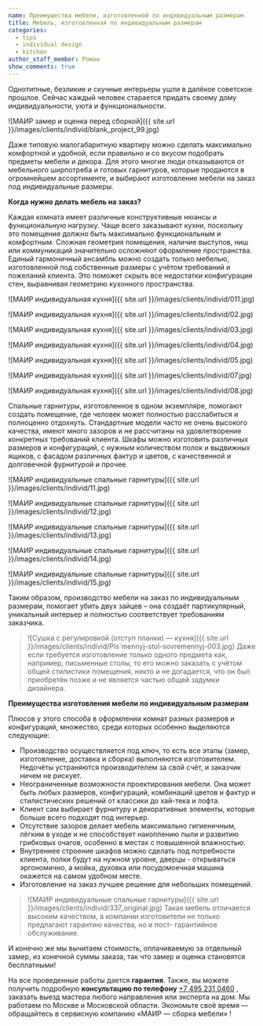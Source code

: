 ```yaml
---
name: Преимущества мебели, изготовленной по индивидуальным размерам
title: Мебель, изготовленная по индивидуальным размерам
categories:
  - tips
  - individual design
  - kitchen
author_staff_member: Роман
show_comments: true
---
```


Однотипные, безликие и скучные интерьеры ушли в далёкое советское прошлое. Сейчас каждый человек старается придать своему дому индивидуальности, уюта и функциональности.

 ![МАИР замер и оценка перед сборкой]({{ site.url }}/images/clients/individ/blank_project_99.jpg)

 Даже типовую малогабаритную квартиру можно сделать максимально комфортной и удобной, если правильно и со вкусом подобрать предметы мебели и декора. Для этого многие люди отказываются от мебельного ширпотреба и готовых гарнитуров, которые продаются в огромнейшем ассортименте, и выбирают изготовление мебели на заказ под индивидуальные размеры.

__Когда нужно делать мебель на заказ?__

Каждая комната имеет различные конструктивные нюансы и функциональную нагрузку. Чаще всего заказывают кухни, поскольку это помещение должно быть максимально функциональным и комфортным. Сложная геометрия помещения, наличие выступов, ниш или коммуникаций значительно осложняют оформление пространства. Единый гармоничный ансамбль можно создать только мебелью, изготовленной под собственные размеры с учётом требований и пожеланий клиента. Это поможет скрыть все недостатки конфигурации стен, выравнивая геометрию кухонного пространства.


 ![МАИР индивидуальная кухня]({{ site.url }}/images/clients/individ/011.jpg)
 
 ![МАИР индивидуальная кухня]({{ site.url }}/images/clients/individ/02.jpg)
 
 ![МАИР индивидуальная кухня]({{ site.url }}/images/clients/individ/03.jpg)
 
 ![МАИР индивидуальная кухня]({{ site.url }}/images/clients/individ/04.jpg)
 
 ![МАИР индивидуальная кухня]({{ site.url }}/images/clients/individ/05.jpg)
 
 ![МАИР индивидуальная кухня]({{ site.url }}/images/clients/individ/07.jpg)
 
 ![МАИР индивидуальная кухня]({{ site.url }}/images/clients/individ/08.jpg)

Спальные гарнитуры, изготовленное в одном экземпляре, помогают создать помещение, где человек может полностью расслабиться и полноценно отдохнуть. Стандартные модели часто не очень высокого качества, имеют много зазоров и не рассчитаны на удовлетворение конкретных требований клиента.
Шкафы можно изготовить различных размеров и конфигураций, с нужным количеством полок и выдвижных ящиков, с фасадом различных фактур и цветов, с качественной и долговечной фурнитурой и прочее.

 ![МАИР индивидуальные спальные гарнитуры]({{ site.url }}/images/clients/individ/11.jpg)

 ![МАИР индивидуальные спальные гарнитуры]({{ site.url }}/images/clients/individ/12.jpg)

 ![МАИР индивидуальные спальные гарнитуры]({{ site.url }}/images/clients/individ/13.jpg)

 ![МАИР индивидуальные спальные гарнитуры]({{ site.url }}/images/clients/individ/14.jpg)

 ![МАИР индивидуальные спальные гарнитуры]({{ site.url }}/images/clients/individ/15.jpg)

Таким образом, производство мебели на заказ по индивидуальным размерам, помогает убить двух зайцев – она создаёт партикулярный, уникальный интерьер и полностью соответствует требованиям заказчика.

>![Сушка с регулировкой (отступ планки) — кухня]({{ site.url }}/images/clients/individ/Pis`mennyj-stol-sovremennyj-003.jpg)
>Даже если требуется изготовление только одного предмета как, например, письменные столы, то его можно заказать с учётом общей стилистики помещения, никто и не догадается, что он был приобретён позже и не является частью общей задумки дизайнера.

__Преимущества изготовления мебели по индивидуальным размерам__

Плюсов у этого способа в оформлении комнат разных размеров и конфигураций, множество, среди которых особенно выделяются следующие:

- Производство осуществляется под ключ, то есть все этапы (замер, изготовление, доставка и сборка) выполняются изготовителем. Недочёты устраняются производителем за свой счёт, и заказчик ничем не рискует.
- Неограниченные возможности проектирования мебели. Она может быть любых размеров, конфигураций, комбинаций цветов и фактур и стилистических решений от классики до хай-тека и лофта.
- Клиент сам выбирает фурнитуру и декоративные элементы, которые больше всего подходят под интерьер.
- Отсутствие зазоров делает мебель максимально гигиеничным, лёгким в уходе и не способствует накоплению пыли и развитию грибковых очагов, особенно в местах с повышенной влажностью.
- Внутреннее строение шкафов можно сделать под потребности клиента, полки будут на нужном уровне, дверцы - открываться эргономично, а мойка, духовка или посудомоечная машина окажется на самом удобном месте.
- Изготовление на заказ лучшее решение для небольших помещений.

>![МАИР индивидуальные спальные гарнитуры]({{ site.url }}/images/clients/individ/337_original.jpg)
> Такая мебель отличается высоким качеством, а компании изготовители не только предлагают гарантию качества, но и пост- гарантийное обслуживание.

И конечно же мы вычитаем стоимость, оплачиваемую за отдельный замер, из конечной суммы заказа, так что замер и оценка становятся бесплатными!

На все проведенные работы дается **гарантия**. Также, вы можете получить подробную **консультацию по телефону** [+7 495 231 0460](tel:+74952310460) , заказать выезд мастера любого направления или эксперта на дом. Мы работаем по Москве и Московской области. Экономьте своё время — обращайтесь в сервисную компанию «МАИР — сборка мебели» !